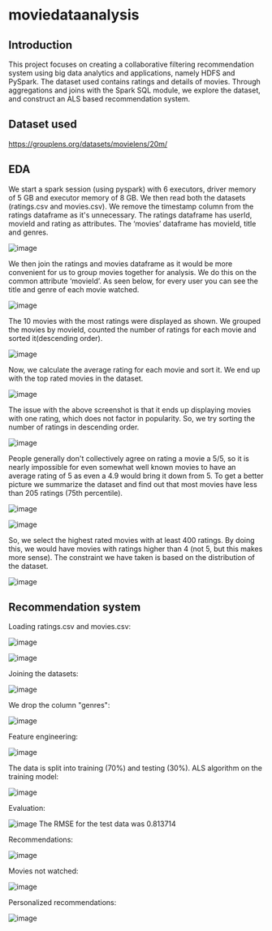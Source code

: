 # moviedataanalysis

## Introduction
This project focuses on creating a collaborative filtering recommendation system using big data analytics and applications, namely HDFS and PySpark. 
The dataset used contains ratings and details of movies. Through aggregations and joins with the Spark SQL module, we explore the dataset, and construct an ALS based 
recommendation system.
## Dataset used
https://grouplens.org/datasets/movielens/20m/
## EDA
We start a spark session (using pyspark) with 6 executors, driver memory of 5 GB and executor memory of 8 GB.
We then read both the datasets (ratings.csv and movies.csv). We remove the timestamp column from the ratings dataframe as it's unnecessary. The ratings dataframe has userId, 
movieId and rating as attributes. The ‘movies’ dataframe has movieId, title and genres.

![image](https://user-images.githubusercontent.com/57229722/106375158-caeeb400-63af-11eb-851b-26726b3c32fb.png)

We then join the ratings and movies dataframe as it would be more convenient for us to group movies together for analysis. We do this on the common attribute ‘movieId’. As seen 
below, for every user you can see the title and genre of each movie watched. 

![image](https://user-images.githubusercontent.com/57229722/106375166-e0fc7480-63af-11eb-95cf-49f8251bb4d0.png)

The 10 movies with the most ratings were displayed as shown. We grouped the movies by movieId, counted the number of ratings for each movie and sorted it(descending order).

![image](https://user-images.githubusercontent.com/57229722/106375185-0a1d0500-63b0-11eb-8b28-f188f476647c.png)

Now, we calculate the average rating for each movie  and sort it. We end up with the top rated movies in the dataset.

![image](https://user-images.githubusercontent.com/57229722/106375199-24ef7980-63b0-11eb-81d6-f5d5302a37bf.png)

The issue with the above screenshot is that it ends up displaying movies with one rating, which does not factor in popularity. So, we try sorting the number of ratings in 
descending order.

![image](https://user-images.githubusercontent.com/57229722/106375213-4cdedd00-63b0-11eb-887f-a4ed8d4a5286.png)

People generally don't collectively agree on rating a movie a 5/5, so it is nearly impossible for even somewhat well known movies to have an average rating of 5 as even a 4.9 
would bring it down from 5. To get a better picture we summarize the dataset and find out that most movies have less than 205 ratings (75th percentile).

![image](https://user-images.githubusercontent.com/57229722/106375232-87e11080-63b0-11eb-9267-7466938fbe1d.png)

![image](https://user-images.githubusercontent.com/57229722/106375242-98918680-63b0-11eb-839c-833ac6b11b16.png)

So, we select the highest rated movies with at least 400 ratings. By doing this, we would have movies with ratings higher than 4 (not 5, but this makes more sense). The 
constraint we have taken is based on the distribution of the dataset.

![image](https://user-images.githubusercontent.com/57229722/106375271-c1198080-63b0-11eb-8b37-7f750af2f116.png)

## Recommendation system
Loading ratings.csv and movies.csv:

![image](https://user-images.githubusercontent.com/57229722/106375286-ec03d480-63b0-11eb-9bb1-1aa3611f5610.png)

![image](https://user-images.githubusercontent.com/57229722/106375294-fd4ce100-63b0-11eb-80aa-e02fd46575ce.png)

Joining the datasets:

![image](https://user-images.githubusercontent.com/57229722/106375301-13f33800-63b1-11eb-8ad5-b0e7f3190429.png)

We drop the column "genres":

![image](https://user-images.githubusercontent.com/57229722/106375317-384f1480-63b1-11eb-8999-48c1107df276.png)

Feature engineering:

![image](https://user-images.githubusercontent.com/57229722/106375350-5ddc1e00-63b1-11eb-9000-b880aa7b6337.png)

The data is split into training (70%) and testing (30%).
ALS algorithm on the training model:

![image](https://user-images.githubusercontent.com/57229722/106375387-8bc16280-63b1-11eb-92c8-51000ffa8a51.png)

Evaluation:

![image](https://user-images.githubusercontent.com/57229722/106375407-b8757a00-63b1-11eb-84e4-73428711eb4c.png)
The RMSE for the test data was 0.813714

Recommendations:

![image](https://user-images.githubusercontent.com/57229722/106375415-d7740c00-63b1-11eb-816e-06b191399826.png)

Movies not watched:

![image](https://user-images.githubusercontent.com/57229722/106375432-f5417100-63b1-11eb-8f3d-03c81845e2ec.png)

Personalized recommendations:

![image](https://user-images.githubusercontent.com/57229722/106375444-08ecd780-63b2-11eb-87d1-ae581e1f3cc7.png)
